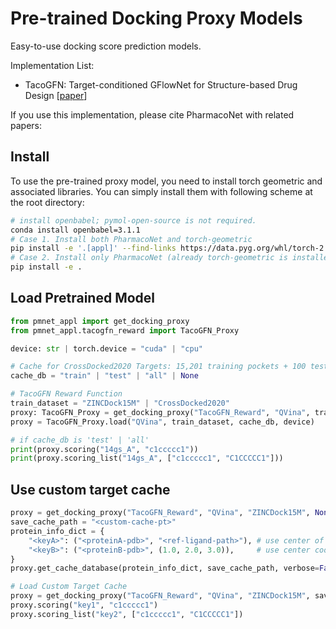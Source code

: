 # Pre-trained Docking Proxy Models

Easy-to-use docking score prediction models.

Implementation List:
- TacoGFN: Target-conditioned GFlowNet for Structure-based Drug Design [[paper](https://arxiv.org/abs/2310.03223)]

If you use this implementation, please cite PharmacoNet with related papers:

## Install

To use the pre-trained proxy model, you need to install torch geometric and associated libraries.
You can simply install them with following scheme at the root directory:

```bash
# install openbabel; pymol-open-source is not required.
conda install openbabel=3.1.1
# Case 1. Install both PharmacoNet and torch-geometric
pip install -e '.[appl]' --find-links https://data.pyg.org/whl/torch-2.3.1+cu121.html
# Case 2. Install only PharmacoNet (already torch-geometric is installed)
pip install -e .
```

## Load Pretrained Model
```python
from pmnet_appl import get_docking_proxy
from pmnet_appl.tacogfn_reward import TacoGFN_Proxy

device: str | torch.device = "cuda" | "cpu"

# Cache for CrossDocked2020 Targets: 15,201 training pockets + 100 test pockets
cache_db = "train" | "test" | "all" | None

# TacoGFN Reward Function
train_dataset = "ZINCDock15M" | "CrossDocked2020"
proxy: TacoGFN_Proxy = get_docking_proxy("TacoGFN_Reward", "QVina", train_dataset, cache_db, device)
proxy = TacoGFN_Proxy.load("QVina", train_dataset, cache_db, device)

# if cache_db is 'test' | 'all'
print(proxy.scoring("14gs_A", "c1ccccc1"))
print(proxy.scoring_list("14gs_A", ["c1ccccc1", "C1CCCCC1"]))
```

## Use custom target cache

```python
proxy = get_docking_proxy("TacoGFN_Reward", "QVina", "ZINCDock15M", None, device)
save_cache_path = "<custom-cache-pt>"
protein_info_dict = {
    "<keyA>": ("<proteinA-pdb>", "<ref-ligand-path>"), # use center of reference ligand
    "<keyB>": ("<proteinB-pdb>", (1.0, 2.0, 3.0)),     # use center coordinates
}
proxy.get_cache_database(protein_info_dict, save_cache_path, verbose=False)

# Load Custom Target Cache
proxy = get_docking_proxy("TacoGFN_Reward", "QVina", "ZINCDock15M", save_cache_path, device)
proxy.scoring("key1", "c1ccccc1")
proxy.scoring_list("key2", ["c1ccccc1", "C1CCCCC1"])
